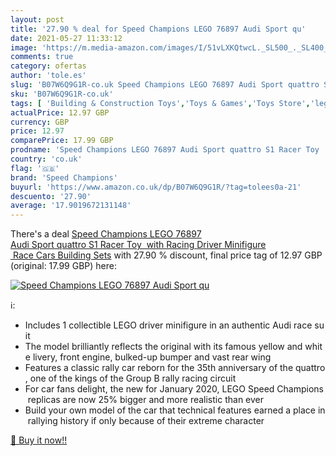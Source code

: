 ```yaml
---
layout: post
title: '27.90 % deal for Speed Champions LEGO 76897 Audi Sport qu'
date: 2021-05-27 11:33:12
image: 'https://m.media-amazon.com/images/I/51vLXKQtwcL._SL500_._SL400_.jpg'
comments: true
category: ofertas
author: 'tole.es'
slug: 'B07W6Q9G1R-co.uk Speed Champions LEGO 76897 Audi Sport quattro S1 Racer...'
sku: 'B07W6Q9G1R-co.uk'
tags: [ 'Building & Construction Toys','Toys & Games','Toys Store','lego','speed champions', ]
actualPrice: 12.97 GBP
currency: GBP
price: 12.97
comparePrice: 17.99 GBP
prodname: 'Speed Champions LEGO 76897 Audi Sport quattro S1 Racer Toy  with Racing Driver Minifigure  Race Cars Building Sets'
country: 'co.uk'
flag: '🇬🇧'
brand: 'Speed Champions'
buyurl: 'https://www.amazon.co.uk/dp/B07W6Q9G1R/?tag=tolees0a-21'
descuento: '27.90'
average: '17.9019672131148'
---
```


There's a deal [Speed Champions LEGO 76897 Audi Sport quattro S1 Racer Toy  with Racing Driver Minifigure  Race Cars Building Sets](https://www.amazon.co.uk/dp/B07W6Q9G1R/?tag=tolees0a-21)  with  27.90 % discount, final price tag of  12.97 GBP (original: 17.99 GBP) here:

[![Speed Champions LEGO 76897 Audi Sport qu](https://m.media-amazon.com/images/I/51vLXKQtwcL._SL500_._SL400_.jpg)](https://www.amazon.co.uk/dp/B07W6Q9G1R/?tag=tolees0a-21)

ℹ️:

- Includes 1 collectible LEGO driver minifigure in an authentic Audi race suit
- The model brilliantly reflects the original with its famous yellow and white livery, front engine, bulked-up bumper and vast rear wing
- Features a classic rally car reborn for the 35th anniversary of the quattro, one of the kings of the Group B rally racing circuit
- For car fans delight, the new for January 2020, LEGO Speed Champions replicas are now 25% bigger and more realistic than ever
- Build your own model of the car that technical features earned a place in rallying history if only because of their extreme character

[🛒 Buy it now!!](https://www.amazon.co.uk/dp/B07W6Q9G1R/?tag=tolees0a-21)
